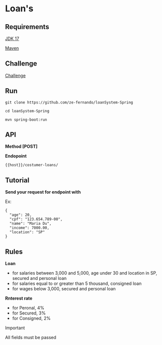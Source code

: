 # Loan's

## Requirements

[JDK 17](https://www.oracle.com/br/java/technologies/downloads/)

[Maven](https://maven.apache.org/download.cgi)

## Challenge

[Challenge](https://github.com/backend-br/desafios/blob/master/loans/PROBLEM.md)

## Run

```
git clone https://github.com/ze-fernando/loanSystem-Spring

cd loanSystem-Spring

mvn spring-boot:run
```

## API

**Method [POST]** 

**Endopoint**

`{{host}}/costumer-loans/`

## Tutorial

**Send your request for endpoint with**

Ex:

```
{
  "age": 20,
  "cpf": "123.654.789-00",
  "name": "Maria Du",
  "income": 7000.00,
  "location": "SP"
}
```

## Rules
**Loan**
* for salaries between 3,000 and 5,000, age under 30 and location in SP, secured and personal loan
* for salaries equal to or greater than 5 thousand, consigned loan
* for wages below 3,000, secured and personal loan

**Rnterest rate**
* for Peronal, 4%
* for Secured, 3%
* for Consigned, 2%


> [!IMPORTANT]
> All fields must be passed
